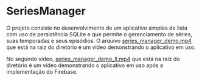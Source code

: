 # SeriesManager
O projeto consiste no desenvolvimento de um aplicativo simples de lista com uso de persistência SQLite e que permite o gerenciamento de séries, suas temporadas e seus episódios.
O arquivo [series_manager_demo.mp4](https://github.com/arthurmlamas/SeriesManager/blob/main/series_manager_demo.mp4) que está na raiz do diretório é um vídeo demonstrando o aplicativo em uso.

No segundo vídeo, [series_manager_demo_II.mp4](https://github.com/arthurmlamas/SeriesManager/blob/main/series_manager_demo_II.mp4) que está na raiz do diretório é um vídeo demonstrando o aplicativo em uso após a implementação do Firebase.
